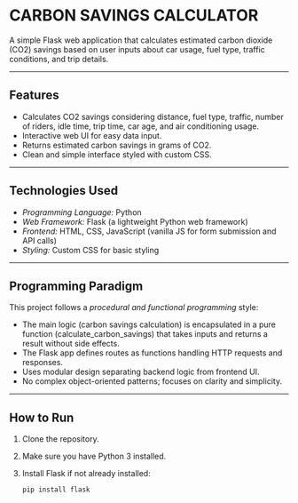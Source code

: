 # CARBON SAVINGS CALCULATOR
A simple Flask web application that calculates estimated carbon dioxide (CO2) savings based on user inputs about car usage, fuel type, traffic conditions, and trip details.

---

## Features

- Calculates CO2 savings considering distance, fuel type, traffic, number of riders, idle time, trip time, car age, and air conditioning usage.
- Interactive web UI for easy data input.
- Returns estimated carbon savings in grams of CO2.
- Clean and simple interface styled with custom CSS.

---

## Technologies Used

- *Programming Language:* Python
- *Web Framework:* Flask (a lightweight Python web framework)
- *Frontend:* HTML, CSS, JavaScript (vanilla JS for form submission and API calls)
- *Styling:* Custom CSS for basic styling

---

## Programming Paradigm

This project follows a *procedural and functional programming* style:

- The main logic (carbon savings calculation) is encapsulated in a pure function (calculate_carbon_savings) that takes inputs and returns a result without side effects.
- The Flask app defines routes as functions handling HTTP requests and responses.
- Uses modular design separating backend logic from frontend UI.
- No complex object-oriented patterns; focuses on clarity and simplicity.

---

## How to Run

1. Clone the repository.
2. Make sure you have Python 3 installed.
3. Install Flask if not already installed:

   ```bash
   pip install flask

